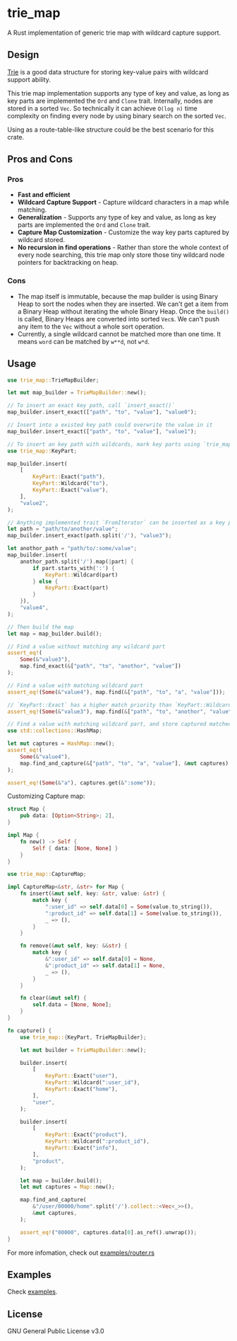 # trie_map
A Rust implementation of generic trie map with wildcard capture support.

## Design
[Trie](https://en.wikipedia.org/wiki/Trie) is a good data structure for storing key-value pairs with wildcard support ability.

This trie map implementation supports any type of key and value, as long as key parts are implemented the `Ord` and `Clone` trait. Internally, nodes are stored in a sorted `Vec`. So technically it can achieve `O(log n)` time complexity on finding every node by using binary search on the sorted `Vec`.

Using as a route-table-like structure could be the best scenario for this crate.

## Pros and Cons

### Pros
- **Fast and efficient**
- **Wildcard Capture Support** - Capture wildcard characters in a map while matching.
- **Generalization** - Supports any type of key and value, as long as key parts are implemented the `Ord` and `Clone` trait.
- **Capture Map Customization** - Customize the way key parts captured by wildcard stored.
- **No recursion in find operations** - Rather than store the whole context of every node searching, this trie map only store those tiny wildcard node pointers for backtracking on heap.

### Cons
- The map itself is immutable, because the map builder is using Binary Heap to sort the nodes when they are inserted. We can't get a item from a Binary Heap without iterating the whole Binary Heap. Once the `build()` is called, Binary Heaps are converted into sorted `Vec`s. We can't push any item to the `Vec` without a whole sort operation.
- Currently, a single wildcard cannot be matched more than one time. It means `word` can be matched by `w**d`, not `w*d`.

## Usage
```rust
use trie_map::TrieMapBuilder;

let mut map_builder = TrieMapBuilder::new();

// To insert an exact key path, call `insert_exact()`
map_builder.insert_exact(["path", "to", "value"], "value0");

// Insert into a existed key path could overwrite the value in it
map_builder.insert_exact(["path", "to", "value"], "value1");

// To insert an key path with wildcards, mark key parts using `trie_map::KeyPart` and call `insert()`
use trie_map::KeyPart;

map_builder.insert(
    [
        KeyPart::Exact("path"),
        KeyPart::Wildcard("to"),
        KeyPart::Exact("value"),
    ],
    "value2",
);

// Anything implemented trait `FromIterator` can be inserted as a key path:
let path = "path/to/anothor/value";
map_builder.insert_exact(path.split('/'), "value3");

let anothor_path = "path/to/:some/value";
map_builder.insert(
    anothor_path.split('/').map(|part| {
        if part.starts_with(':') {
            KeyPart::Wildcard(part)
        } else {
            KeyPart::Exact(part)
        }
    }),
    "value4",
);

// Then build the map
let map = map_builder.build();

// Find a value without matching any wildcard part
assert_eq!(
    Some(&"value3"),
    map.find_exact(&["path", "to", "anothor", "value"])
);

// Find a value with matching wildcard part
assert_eq!(Some(&"value4"), map.find(&["path", "to", "a", "value"]));

// `KeyPart::Exact` has a higher match priority than `KeyPart::Wildcard`
assert_eq!(Some(&"value3"), map.find(&["path", "to", "anothor", "value"]));

// Find a value with matching wildcard part, and store captured matched wildcard parts in a map
use std::collections::HashMap;

let mut captures = HashMap::new();
assert_eq!(
    Some(&"value4"),
    map.find_and_capture(&["path", "to", "a", "value"], &mut captures)
);

assert_eq!(Some(&"a"), captures.get(&":some"));
```

Customizing Capture map:
```rust
struct Map {
    pub data: [Option<String>; 2],
}

impl Map {
    fn new() -> Self {
        Self { data: [None, None] }
    }
}

use trie_map::CaptureMap;

impl CaptureMap<&str, &str> for Map {
    fn insert(&mut self, key: &str, value: &str) {
        match key {
            ":user_id" => self.data[0] = Some(value.to_string()),
            ":product_id" => self.data[1] = Some(value.to_string()),
            _ => (),
        }
    }

    fn remove(&mut self, key: &&str) {
        match key {
            &":user_id" => self.data[0] = None,
            &":product_id" => self.data[1] = None,
            _ => (),
        }
    }

    fn clear(&mut self) {
        self.data = [None, None];
    }
}

fn capture() {
    use trie_map::{KeyPart, TrieMapBuilder};

    let mut builder = TrieMapBuilder::new();

    builder.insert(
        [
            KeyPart::Exact("user"),
            KeyPart::Wildcard(":user_id"),
            KeyPart::Exact("home"),
        ],
        "user",
    );

    builder.insert(
        [
            KeyPart::Exact("product"),
            KeyPart::Wildcard(":product_id"),
            KeyPart::Exact("info"),
        ],
        "product",
    );

    let map = builder.build();
    let mut captures = Map::new();

    map.find_and_capture(
        &"/user/00000/home".split('/').collect::<Vec<_>>(),
        &mut captures,
    );

    assert_eq!("00000", captures.data[0].as_ref().unwrap());
}
```

For more infomation, check out [examples/router.rs](https://github.com/EAimTY/trie_map/blob/master/examples/router.rs)

## Examples

Check [examples](https://github.com/EAimTY/trie_map/tree/master/examples).

## License
GNU General Public License v3.0
